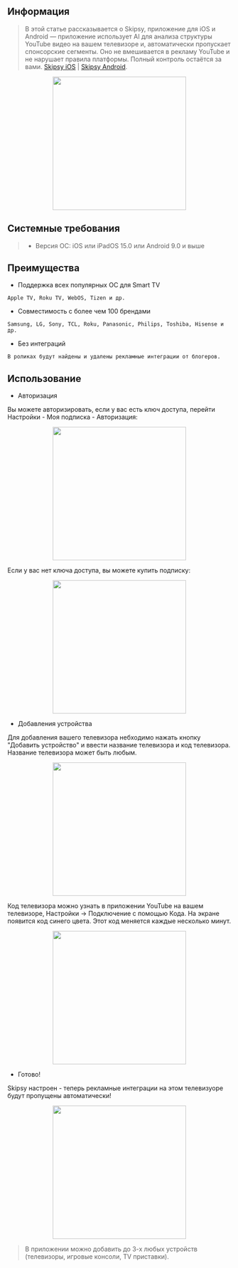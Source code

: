 ## Информация

> В этой статье рассказывается о Skipsy, приложение для iOS и Android — приложение использует AI для анализа структуры YouTube видео на вашем телевизоре и, автоматически пропускает спонсорские сегменты. Оно не вмешивается в рекламу YouTube и не нарушает правила платформы. Полный контроль остаётся за вами. [Skipsy iOS](https://apps.apple.com/us/app/skipsy/id6744373436) | [Skipsy Android](https://apps.apple.com/us/app/skipsy/id6744373436).

<p align="center"><img src="aso_eng_1.png" width="300"></p> 

## Системные требования

> * Версия ОС: iOS или iPadOS 15.0 или Android 9.0 и выше

## Преимущества

* Поддержка всех популярных ОС для Smart TV

`Apple TV, Roku TV, WebOS, Tizen и др.`

* Совместимость с более чем 100 брендами

`Samsung, LG, Sony, TCL, Roku, Panasonic, Philips, Toshiba, Hisense и др.`

* Без интеграций

`В роликах будут найдены и удалены рекламные интеграции от блогеров.`

## Использование

* Авторизация

Вы можете авторизировать, если у вас есть ключ доступа, перейти Настройки - Моя подписка - Авторизация:

<p align="center"><img src="telegram-cloud-photo-size-2-5307548232110436642-y.jpg" width="300"></p>

Если у вас нет ключа доступа, вы можете купить подписку:

<p align="center"><img src="telegram-cloud-photo-size-2-5307548232110436644-y.jpg" width="300"></p>


* Добавления устройства

Для добавления вашего телевизора небходимо нажать кнопку "Добавить устройство" и ввести название телевизора и код телевизора.
Название телевизора может быть любым.

<p align="center"><img src="telegram-cloud-photo-size-2-5307548232110436648-y.jpg" width="300"></p>

Код телевизора можно узнать в приложении YouTube на вашем телевизоре, Настройки →  Подключение с помощью Кода. На экране появится код синего цвета. Этот код меняется каждые несколько минут.

<p align="center"><img src="telegram-cloud-photo-size-2-5307548232110436652-y.jpg" width="300"></p>

* Готово! 

Skipsy настроен - теперь рекламные интеграции на этом телевизуоре будут пропущены автоматически!

<p align="center"><img src="telegram-cloud-photo-size-2-5307548232110436684-y.jpg" width="300"></p>

> В приложении можно добавить до 3-х любых устройств (телевизоры, игровые консоли, TV приставки).
